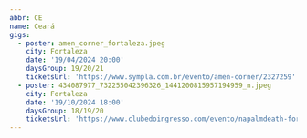 ```yaml
---
abbr: CE
name: Ceará
gigs:
  - poster: amen_corner_fortaleza.jpeg
    city: Fortaleza
    date: '19/04/2024 20:00'
    daysGroup: 19/20/21
    ticketsUrl: 'https://www.sympla.com.br/evento/amen-corner/2327259'
  - poster: 434087977_732255042396326_1441200815957194959_n.jpeg
    city: Fortaleza
    date: '19/10/2024 18:00'
    daysGroup: 18/19/20
    ticketsUrl: 'https://www.clubedoingresso.com/evento/napalmdeath-fortaleza'
---
```



